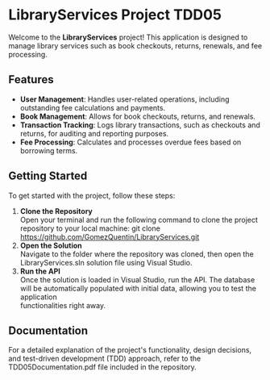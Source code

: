 # LibraryServices Project TDD05

Welcome to the **LibraryServices** project! This application is designed to manage library services such as book checkouts, returns, renewals, and fee processing.

## Features

- **User Management**: Handles user-related operations, including outstanding fee calculations and payments.
- **Book Management**: Allows for book checkouts, returns, and renewals.
- **Transaction Tracking**: Logs library transactions, such as checkouts and returns, for auditing and reporting purposes.
- **Fee Processing**: Calculates and processes overdue fees based on borrowing terms.

## Getting Started

To get started with the project, follow these steps:

1. **Clone the Repository**  
   Open your terminal and run the following command to clone the project repository to your local machine:
   git clone https://github.com/GomezQuentin/LibraryServices.git
2. **Open the Solution**  
   Navigate to the folder where the repository was cloned, then open the LibraryServices.sln solution file using Visual Studio.
3. **Run the API**  
   Once the solution is loaded in Visual Studio, run the API. The database will be automatically populated with initial data, allowing you to test the application     
   functionalities right away.

## Documentation
For a detailed explanation of the project's functionality, design decisions, and test-driven development (TDD) approach, refer to the TDD05Documentation.pdf file included in the repository.

